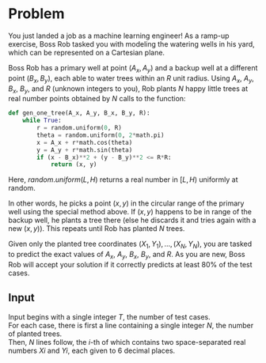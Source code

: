 # Problem

You just landed a job as a machine learning engineer! As a ramp-up exercise, Boss Rob tasked you with modeling the watering wells in his yard, which can be represented on a Cartesian plane.

Boss Rob has a primary well at point $(A_x,A_y)$ and a backup well at a different point $(B_x,B_y)$, each able to water trees within an $R$ unit radius. Using $A_x$​, $A_y$​, $B_x$​, $B_y$​, and $R$ (unknown integers to you), Rob plants $N$ happy little trees at real number points obtained by $N$ calls to the function:

```python
def gen_one_tree(A_x, A_y, B_x, B_y, R):
    while True:
        r = random.uniform(0, R)
        theta = random.uniform(0, 2*math.pi)
        x = A_x + r*math.cos(theta)
        y = A_y + r*math.sin(theta)
        if (x - B_x)**2 + (y - B_y)**2 <= R*R:
            return (x, y)
```

Here, $random.uniform(L, H)$ returns a real number in $[L,H)$ uniformly at random.

In other words, he picks a point $(x,y)$ in the circular range of the primary well using the special method above. If $(x,y)$ happens to be in range of the backup well, he plants a tree there (else he discards it and tries again with a new $(x,y)$). This repeats until Rob has planted $N$ trees.

Given only the planted tree coordinates $(X_1​,Y_1​),…,(X_N​,Y_N​)$, you are tasked to predict the exact values of $A_x$​, $A_y$​, $B_x$​, $B_y$​, and $R$. As you are new, Boss Rob will accept your solution if it correctly predicts at least $80\%$ of the test cases.

## Input

Input begins with a single integer $T$, the number of test cases.  
For each case, there is first a line containing a single integer $N$, the number of planted trees.  
Then, $N$ lines follow, the $i$-th of which contains two space-separated real numbers $Xi$​ and $Yi$​, each given to 6 decimal places.
